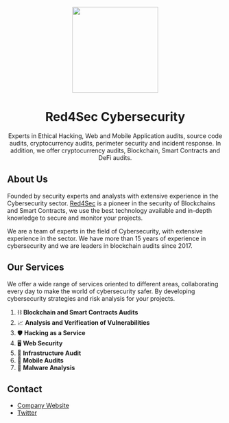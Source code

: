 <p align="center">
  <a href="https://red4sec.com" target="_blank"><img src="https://red4sec.com/images/logo.png" width="200px"></a>
</p>
<h1 align="center">
Red4Sec Cybersecurity
</h1>
<p align="center">
Experts in Ethical Hacking, Web and Mobile Application audits, source code audits, cryptocurrency audits, perimeter security and incident response.
In addition, we offer cryptocurrency audits, Blockchain, Smart Contracts and DeFi audits.
</p>

## About Us

Founded by security experts and analysts with extensive experience in the Cybersecurity sector. [Red4Sec](https://red4sec.com) is a pioneer in the security of Blockchains and Smart Contracts, we use the best technology available and in-depth knowledge to secure and monitor your projects. 

We are a team of experts in the field of Cybersecurity, with extensive experience in the sector. We have more than 15 years of experience in cybersecurity and we are leaders in blockchain audits since 2017.

## Our Services

We offer a wide range of services oriented to different areas, collaborating every day to make the world of cybersecurity safer. By developing cybersecurity strategies and risk analysis for your projects.
1. :chains: **Blockchain and Smart Contracts Audits**
2. :chart_with_upwards_trend: **Analysis and Verification of Vulnerabilities**
3. :shield: **Hacking as a Service**
4. :desktop_computer: **Web Security**
5. :closed_lock_with_key: **Infrastructure Audit**
6. :iphone: **Mobile Audits**
7. :bug: **Malware Analysis**


## Contact

- [Company Website](https://red4sec.com)
- [Twitter](https://twitter.com/red4sec)
